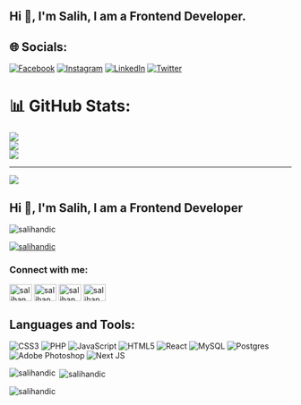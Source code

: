 ## Hi 👋, I'm Salih, I am a Frontend Developer.


## 🌐 Socials:
[![Facebook](https://img.shields.io/badge/Facebook-%231877F2.svg?logo=Facebook&logoColor=white)](https://facebook.com/salihandic) [![Instagram](https://img.shields.io/badge/Instagram-%23E4405F.svg?logo=Instagram&logoColor=white)](https://instagram.com/salihandic) [![LinkedIn](https://img.shields.io/badge/LinkedIn-%230077B5.svg?logo=linkedin&logoColor=white)](https://linkedin.com/in/salihandic) [![Twitter](https://img.shields.io/badge/Twitter-%231DA1F2.svg?logo=Twitter&logoColor=white)](https://twitter.com/salihandic) 

# 📊 GitHub Stats:
![](https://github-readme-stats.vercel.app/api?username=salihandic&theme=default&hide_border=true&include_all_commits=false&count_private=false)<br/>
![](https://github-readme-streak-stats.herokuapp.com/?user=salihandic&theme=default&hide_border=true)<br/>
![](https://github-readme-stats.vercel.app/api/top-langs/?username=salihandic&theme=default&hide_border=true&include_all_commits=false&count_private=false&layout=compact)

---
[![](https://visitcount.itsvg.in/api?id=salihandic&icon=0&color=0)](https://visitcount.itsvg.in)

## Hi 👋, I'm Salih, I am a Frontend Developer

<p align="left"> <img src="https://komarev.com/ghpvc/?username=salihandic&label=Profile%20views&color=0e75b6&style=flat" alt="salihandic" /> </p>

<p align="left"> <a href="https://github.com/ryo-ma/github-profile-trophy"><img src="https://github-profile-trophy.vercel.app/?username=salihandic" alt="salihandic" /></a> </p>

<h3 align="left">Connect with me:</h3>
<p align="left">
<a href="https://twitter.com/salihandic" target="blank"><img align="center" src="https://raw.githubusercontent.com/rahuldkjain/github-profile-readme-generator/master/src/images/icons/Social/twitter.svg" alt="salihandic" height="30" width="40" /></a>
<a href="https://linkedin.com/in/salihandic" target="blank"><img align="center" src="https://raw.githubusercontent.com/rahuldkjain/github-profile-readme-generator/master/src/images/icons/Social/linked-in-alt.svg" alt="salihandic" height="30" width="40" /></a>
<a href="https://fb.com/salihandic" target="blank"><img align="center" src="https://raw.githubusercontent.com/rahuldkjain/github-profile-readme-generator/master/src/images/icons/Social/facebook.svg" alt="salihandic" height="30" width="40" /></a>
<a href="https://instagram.com/salihandic" target="blank"><img align="center" src="https://raw.githubusercontent.com/rahuldkjain/github-profile-readme-generator/master/src/images/icons/Social/instagram.svg" alt="salihandic" height="30" width="40" /></a>
</p>

## Languages and Tools:
![CSS3](https://img.shields.io/badge/css3-%231572B6.svg?style=for-the-badge&logo=css3&logoColor=white) ![PHP](https://img.shields.io/badge/php-%23777BB4.svg?style=for-the-badge&logo=php&logoColor=white) ![JavaScript](https://img.shields.io/badge/javascript-%23323330.svg?style=for-the-badge&logo=javascript&logoColor=%23F7DF1E) ![HTML5](https://img.shields.io/badge/html5-%23E34F26.svg?style=for-the-badge&logo=html5&logoColor=white) ![React](https://img.shields.io/badge/react-%2320232a.svg?style=for-the-badge&logo=react&logoColor=%2361DAFB) ![MySQL](https://img.shields.io/badge/mysql-%2300f.svg?style=for-the-badge&logo=mysql&logoColor=white) ![Postgres](https://img.shields.io/badge/postgres-%23316192.svg?style=for-the-badge&logo=postgresql&logoColor=white) ![Adobe Photoshop](https://img.shields.io/badge/adobephotoshop-%2331A8FF.svg?style=for-the-badge&logo=adobephotoshop&logoColor=white) ![Next JS](https://img.shields.io/badge/Next-black?style=for-the-badge&logo=next.js&logoColor=white)

<p><img align="left" src="https://github-readme-stats.vercel.app/api/top-langs?username=salihandic&show_icons=true&locale=en&layout=compact" alt="salihandic" /></p>

<p>&nbsp;<img align="center" src="https://github-readme-stats.vercel.app/api?username=salihandic&show_icons=true&locale=en" alt="salihandic" /></p>

<p><img align="center" src="https://github-readme-streak-stats.herokuapp.com/?user=salihandic&" alt="salihandic" /></p>

